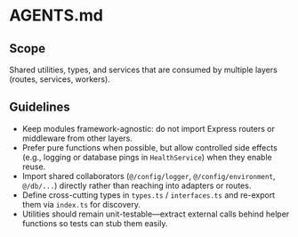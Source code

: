 # AGENTS.md

## Scope
Shared utilities, types, and services that are consumed by multiple layers (routes, services, workers).

## Guidelines
- Keep modules framework-agnostic: do not import Express routers or middleware from other layers.
- Prefer pure functions when possible, but allow controlled side effects (e.g., logging or database pings in `HealthService`) when they enable reuse.
- Import shared collaborators (`@/config/logger`, `@/config/environment`, `@/db/...`) directly rather than reaching into adapters or routes.
- Define cross-cutting types in `types.ts` / `interfaces.ts` and re-export them via `index.ts` for discovery.
- Utilities should remain unit-testable—extract external calls behind helper functions so tests can stub them easily.
